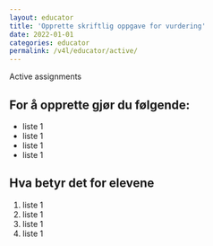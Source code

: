 ```yaml
---
layout: educator
title: 'Opprette skriftlig oppgave for vurdering'
date: 2022-01-01
categories: educator
permalink: /v4l/educator/active/
---
```


Active assignments

## For å opprette gjør du følgende:

- liste 1
- liste 1
- liste 1
- liste 1

## Hva betyr det for elevene

1. liste 1
2. liste 1
3. liste 1
4. liste 1
